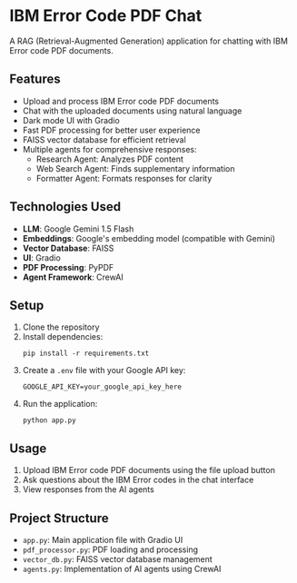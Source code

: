 # IBM Error Code PDF Chat

A RAG (Retrieval-Augmented Generation) application for chatting with IBM Error code PDF documents.

## Features

- Upload and process IBM Error code PDF documents
- Chat with the uploaded documents using natural language
- Dark mode UI with Gradio
- Fast PDF processing for better user experience
- FAISS vector database for efficient retrieval
- Multiple agents for comprehensive responses:
  - Research Agent: Analyzes PDF content
  - Web Search Agent: Finds supplementary information
  - Formatter Agent: Formats responses for clarity

## Technologies Used

- **LLM**: Google Gemini 1.5 Flash
- **Embeddings**: Google's embedding model (compatible with Gemini)
- **Vector Database**: FAISS
- **UI**: Gradio
- **PDF Processing**: PyPDF
- **Agent Framework**: CrewAI

## Setup

1. Clone the repository
2. Install dependencies:
   ```
   pip install -r requirements.txt
   ```
3. Create a `.env` file with your Google API key:
   ```
   GOOGLE_API_KEY=your_google_api_key_here
   ```
4. Run the application:
   ```
   python app.py
   ```

## Usage

1. Upload IBM Error code PDF documents using the file upload button
2. Ask questions about the IBM Error codes in the chat interface
3. View responses from the AI agents

## Project Structure

- `app.py`: Main application file with Gradio UI
- `pdf_processor.py`: PDF loading and processing
- `vector_db.py`: FAISS vector database management
- `agents.py`: Implementation of AI agents using CrewAI
